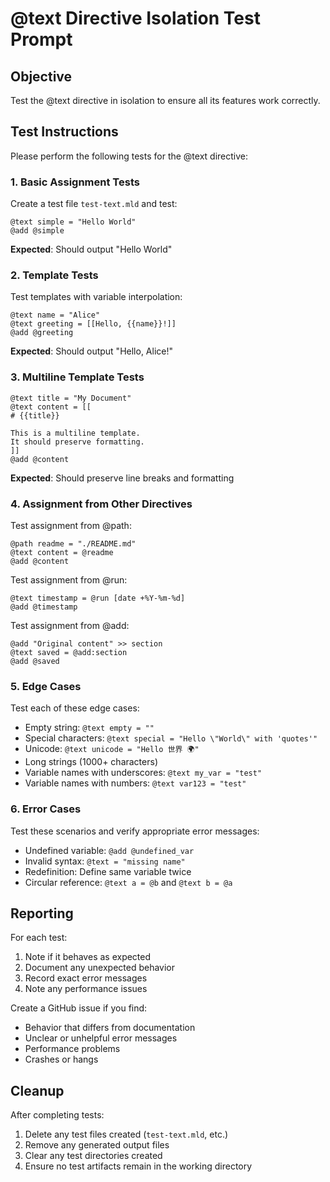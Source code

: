 # @text Directive Isolation Test Prompt

## Objective
Test the @text directive in isolation to ensure all its features work correctly.

## Test Instructions

Please perform the following tests for the @text directive:

### 1. Basic Assignment Tests

Create a test file `test-text.mld` and test:

```mlld
@text simple = "Hello World"
@add @simple
```

**Expected**: Should output "Hello World"

### 2. Template Tests

Test templates with variable interpolation:

```mlld
@text name = "Alice"
@text greeting = [[Hello, {{name}}!]]
@add @greeting
```

**Expected**: Should output "Hello, Alice!"

### 3. Multiline Template Tests

```mlld
@text title = "My Document"
@text content = [[
# {{title}}

This is a multiline template.
It should preserve formatting.
]]
@add @content
```

**Expected**: Should preserve line breaks and formatting

### 4. Assignment from Other Directives

Test assignment from @path:
```mlld
@path readme = "./README.md"
@text content = @readme
@add @content
```

Test assignment from @run:
```mlld
@text timestamp = @run [date +%Y-%m-%d]
@add @timestamp
```

Test assignment from @add:
```mlld
@add "Original content" >> section
@text saved = @add:section
@add @saved
```

### 5. Edge Cases

Test each of these edge cases:
- Empty string: `@text empty = ""`
- Special characters: `@text special = "Hello \"World\" with 'quotes'"`
- Unicode: `@text unicode = "Hello 世界 🌍"`
- Long strings (1000+ characters)
- Variable names with underscores: `@text my_var = "test"`
- Variable names with numbers: `@text var123 = "test"`

### 6. Error Cases

Test these scenarios and verify appropriate error messages:
- Undefined variable: `@add @undefined_var`
- Invalid syntax: `@text = "missing name"`
- Redefinition: Define same variable twice
- Circular reference: `@text a = @b` and `@text b = @a`

## Reporting

For each test:
1. Note if it behaves as expected
2. Document any unexpected behavior
3. Record exact error messages
4. Note any performance issues

Create a GitHub issue if you find:
- Behavior that differs from documentation
- Unclear or unhelpful error messages
- Performance problems
- Crashes or hangs

## Cleanup

After completing tests:
1. Delete any test files created (`test-text.mld`, etc.)
2. Remove any generated output files
3. Clear any test directories created
4. Ensure no test artifacts remain in the working directory